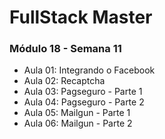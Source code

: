 # FullStack Master

### Módulo 18 - Semana 11
- Aula 01: Integrando o Facebook
- Aula 02: Recaptcha
- Aula 03: Pagseguro - Parte 1
- Aula 04: Pagseguro - Parte 2
- Aula 05: Mailgun - Parte 1
- Aula 06: Mailgun - Parte 2